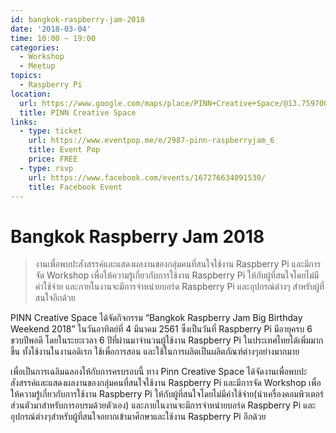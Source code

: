 ```yaml
---
id: bangkok-raspberry-jam-2018
date: '2018-03-04'
time: 10:00 ~ 19:00
categories:
  - Workshop
  - Meetup
topics:
  - Raspberry Pi
location:
  url: https://www.google.com/maps/place/PINN+Creative+Space/@13.7597009,100.5667648,17z/data=!3m1!4b1!4m5!3m4!1s0x30e29e8c7622d085:0xe4943f3c7f49e0d2!8m2!3d13.7596957!4d100.5689535
  title: PINN Creative Space
links:
  - type: ticket
    url: https://www.eventpop.me/e/2987-pinn-raspberryjam_6
    title: Event Pop
    price: FREE
  - type: rsvp
    url: https://www.facebook.com/events/167276634091530/
    title: Facebook Event
---
```


# Bangkok Raspberry Jam 2018

> งานเพื่อพบปะสังสรรค์และแสดงผลงานของกลุ่มคนที่สนใจใช้งาน Raspberry Pi และมีการจัด Workshop เพื่อให้ความรู้เกี่ยวกับการใช้งาน Raspberry Pi ให้กับผู้ที่สนใจโดยไม่มีค่าใช้จ่าย และภายในงานจะมีการจำหน่ายบอร์ด Raspberry Pi และอุปกรณ์ต่างๆ สำหรับผู้ที่สนใจอีกด้วย

PINN Creative Space ได้จัดกิจกรรม “Bangkok Raspberry Jam Big Birthday Weekend 2018” ในวันอาทิตย์ที่ 4 มีนาคม 2561 ซึ่งเป็นวันที่ Raspberry Pi มีอายุครบ 6 ขวบปีพอดี โดยในระยะเวลา 6 ปีที่ผ่านมาจำนวนผู้ใช้งาน Raspberry Pi ในประเทศไทยได้เพิ่มมากขึ้น ทั้งใช้งานในงานอดิเรก ใช้เพื่อการสอน และใช้ในการผลิตเป็นผลิตภัณฑ์ต่างๆอย่างมากมาย

เพื่อเป็นการเฉลิมฉลองให้กับการครบรอบนี้ ทาง Pinn Creative Space ได้จัดงานเพื่อพบปะสังสรรค์และแสดงผลงานของกลุ่มคนที่สนใจใช้งาน Raspberry Pi และมีการจัด Workshop เพื่อให้ความรู้เกี่ยวกับการใช้งาน Raspberry Pi ให้กับผู้ที่สนใจโดยไม่มีค่าใช้จ่าย(นำเครื่องคอมพิวเตอร์ส่วนตัวมาสำหรับการอบรมด้วยตัวเอง) และภายในงานจะมีการจำหน่ายบอร์ด Raspberry Pi และอุปกรณ์ต่างๆสำหรับผู้ที่สนใจอยากเข้ามาศึกษาและใช้งาน Raspberry Pi อีกด้วย
